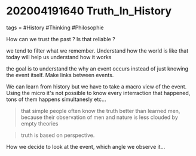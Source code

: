# 202004191640 Truth_In_History
tags = #History #Thinking #Philosophie

How can we trust the past ?
Is that reliable ?

we tend to filter what we remember.
Understand how the world is like that today will help us understand how it works

the goal is to understand the why an event occurs instead of just knowing the event itself. Make links between events.

We can learn from history but we have to take a macro view of the event. Using the micro it's not possible to know every interraction that happened, tons of them happens simultanesly etc...

>that simple people often know the truth better than learned men, because their observation of men and nature is less clouded by empty theories

>truth is based on perspective.

How we decide to look at the event, which angle we observe it...